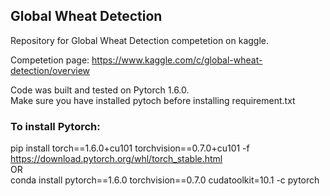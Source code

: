 ## Global Wheat Detection
Repository for Global Wheat Detection competetion on kaggle.

Competetion page: https://www.kaggle.com/c/global-wheat-detection/overview

Code was built and tested on Pytorch 1.6.0. <br>
Make sure you have installed pytoch before installing requirement.txt<br>

### To install Pytorch:
pip install torch==1.6.0+cu101 torchvision==0.7.0+cu101 -f https://download.pytorch.org/whl/torch_stable.html
<br>OR<br>
conda install pytorch==1.6.0 torchvision==0.7.0 cudatoolkit=10.1 -c pytorch